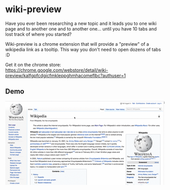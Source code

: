 # wiki-preview
Have you ever been researching a new topic and it leads you to one wiki page and to another one and to another one... until
you have 10 tabs and lost track of where you started?

Wiki-preview is a chrome extension that will provide a "preview" of a wikipedia link as a tooltip. This way you don't need to open dozens of tabs :D

Get it on the chrome store: https://chrome.google.com/webstore/detail/wiki-preview/kalfgpfcdgicfmkleppghmhacomeflbc?authuser=1

## Demo
![img](demo.gif)
